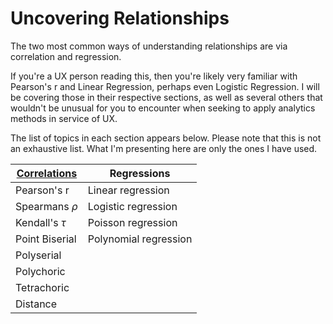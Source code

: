 # Uncovering Relationships

The two most common ways of understanding relationships are via correlation and regression. 

If you're a UX person reading this, then you're likely very familiar with Pearson's r and Linear Regression, perhaps even Logistic Regression. I will be covering those in their respective sections, as well as several others that wouldn't be unusual for you to encounter when seeking to apply analytics methods in service of UX.

The list of topics in each section appears below. Please note that this is not an exhaustive list. What I'm presenting here are only the ones I have used. 

| [Correlations](/correlation/README.md) | Regressions |
|--------------|-------------|
| Pearson's r | Linear regression |
| Spearmans $\rho$ | Logistic regression |
| Kendall's $\tau$ | Poisson regression |
| Point Biserial | Polynomial regression |
| Polyserial | |
| Polychoric | |
| Tetrachoric | |
| Distance | |
